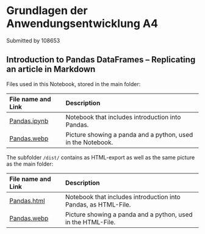 # Grundlagen der Anwendungsentwicklung A4
Submitted by 108653

## Introduction to Pandas DataFrames – Replicating an article in Markdown

Files used in this Notebook, stored in the main folder:

| **File name and Link**        | Description                                                |
| :---------------------------- | :--------------------------------------------------------- |
| [Pandas.ipynb](/Pandas.ipynb) | Notebook that includes introduction into Pandas.           |
| [Pandas.webp](/Pandas.webp)   | Picture showing a panda and a python, used in the Notebook.|

The subfolder `/dist/` contains as HTML-export as well as the same picture as the main folder:

| **File name and Link**           | Description                                                   |
| :------------------------------- | :------------------------------------------------------------ |
| [Pandas.html](/dist/Pandas.html) | Notebook that includes introduction into Pandas, as HTML-File.|
| [Pandas.webp](/dist/Pandas.webp) | Picture showing a panda and a python, used in the HTML-File.  |